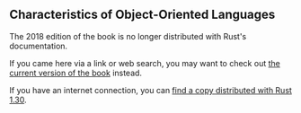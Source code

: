 ## Characteristics of Object-Oriented Languages

The 2018 edition of the book is no longer distributed with Rust's documentation.

If you came here via a link or web search, you may want to check out [the current
version of the book](../ch17-01-what-is-oo.html) instead.

If you have an internet connection, you can [find a copy distributed with
Rust
1.30](https://doc.rust-lang.org/1.30.0/book/2018-edition/ch17-01-what-is-oo.html).